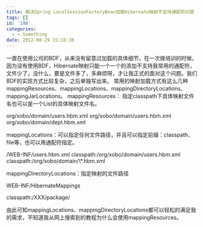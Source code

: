 ```yaml
---
title: 解决Spring LocalSessionFactoryBean加载Hibernate映射不支持通配符问题
tags: []
id: '198'
categories:
  - - Something
date: 2012-08-29 15:18:38
---
```


一直在使用公司的BDF，从来没有留意过加载的具体细节，在一次做培训的时候，因为没有使用BDF，Hibernate映射只能一个一个的添加不支持我常用的通配符，文件少了，没什么，要是文件多了，多麻烦呀，才让我正式的面对这个问题。我们BDF的实现方式比较复杂，之后单独写出来。 常用的映射加载方式有这么几种mappingResources、mappingLocations、mappingDirectoryLocations、mappingJarLocations。 mappingResources： 指定classpath下具体映射文件名也可以是一个List的具体映射文件名。

<!--具体映射文件名-->
<property name="mappingResources">
<value>org/xobo/domain/users.hbm.xml</value>
</property>
<property name="mappingResources" value="org/xobo/users.hbm.xml"/>
<!--或者是一个list-->
<property name="mappingResources">
<list>
<value>org/xobo/domain/users.hbm.xml</value>
<value>org/xobo/domain/dept.hbm.xml</value>
</list>
</property>

mappingLocations：可以指定任何文件路径，并且可以指定前缀：classpath、file等，也可以用通配符指定。

<property name="mappingLocations">
<value>/WEB-INF/users.hbm.xml</value>
</property>
<property name="mappingLocations">
<value>classpath:/org/xobo/domain/users.hbm.xml </value>
</property>
<property name="mappingLocations">
<value>classpath:/org/xobo/domain/\*.hbm.xml</value>
</property>

mappingDirectoryLocations：指定映射的文件路径

<property name="mappingDirectoryLocations"> <list>
<value>WEB-INF/HibernateMappings</value>
</list>
</property>
<!--也可以通过classpath来指出-->
<property name="mappingDirectoryLocations">
<list>
<value>classpath:/XXX/package/</value>
</list>
</property>

由此可知mappingLocations、mappingDirectoryLocations都可以轻松的满足我的需求，不知道我从网上搜索到的教程为什么会使用mappingResources。